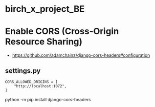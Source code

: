 # birch_x_project_BE


# Enable CORS (Cross-Origin Resource Sharing)
- https://github.com/adamchainz/django-cors-headers#configuration
## settings.py
```
CORS_ALLOWED_ORIGINS = [
    "http://localhost:1072",
]
```


 python -m pip install django-cors-headers


